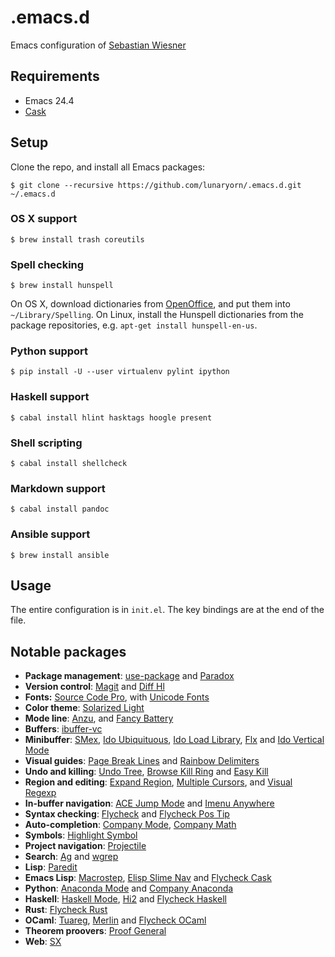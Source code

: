 .emacs.d
========

Emacs configuration of [Sebastian Wiesner](http://www.lunaryorn.com/about)

Requirements
------------

- Emacs 24.4
- [Cask][]

Setup
-----

Clone the repo, and install all Emacs packages:

```console
$ git clone --recursive https://github.com/lunaryorn/.emacs.d.git ~/.emacs.d
```

### OS X support ###

```console
$ brew install trash coreutils
```

### Spell checking ###

```console
$ brew install hunspell
```

On OS X, download dictionaries from [OpenOffice][], and put them into
`~/Library/Spelling`.  On Linux, install the Hunspell dictionaries from the
package repositories, e.g. `apt-get install hunspell-en-us`.

### Python support ###

```console
$ pip install -U --user virtualenv pylint ipython
```

### Haskell support ###

```console
$ cabal install hlint hasktags hoogle present
```

### Shell scripting ###

```console
$ cabal install shellcheck
```

### Markdown support ###

```console
$ cabal install pandoc
```

### Ansible support ###

```console
$ brew install ansible
```

[Cask]: http://cask.readthedocs.org/en/latest/
[OpenOffice]: https://wiki.openoffice.org/wiki/Dictionaries

Usage
-----

The entire configuration is in `init.el`.  The key bindings are at the end of
the file.

Notable packages
----------------

- **Package management**: [use-package](https://github.com/jwiegley/use-package)
  and [Paradox](https://github.com/Bruce-Connor/paradox)
- **Version control**: [Magit](https://github.com/magit/magit) and
  [Diff Hl](https://github.com/dgutov/diff-hl)
- **Fonts:** [Source Code Pro](https://github.com/adobe/source-code-pro), with
  [Unicode Fonts](https://github.com/rolandwalker/unicode-fonts)
- **Color theme**: [Solarized Light](https://github.com/bbatsov/solarized-emacs)
- **Mode line**: [Anzu](https://github.com/syohex/emacs-anzu), and
  [Fancy Battery](https://github.com/lunaryorn/fancy-battery.el)
- **Buffers**: [ibuffer-vc](https://github.com/purcell/ibuffer-vc)
- **Minibuffer**: [SMex](https://github.com/nonsequitur/smex),
  [Ido Ubiquituous](https://github.com/DarwinAwardWinner/ido-ubiquitous),
  [Ido Load Library](https://github.com/rolandwalker/ido-load-library),
  [Flx](https://github.com/lewang/flx) and
  [Ido Vertical Mode](https://github.com/gempesaw/ido-vertical-mode.el)
- **Visual guides**:
  [Page Break Lines](https://github.com/purcell/page-break-lines) and
  [Rainbow Delimiters](https://github.com/jlr/rainbow-delimiters)
- **Undo and killing**: [Undo Tree](http://www.dr-qubit.org/emacs.php#undo-tree),
  [Browse Kill Ring](https://github.com/browse-kill-ring/browse-kill-ring) and
  [Easy Kill](https://github.com/leoliu/easy-kill)
- **Region and editing**:
  [Expand Region](https://github.com/magnars/expand-region.el),
  [Multiple Cursors](https://github.com/magnars/multiple-cursors.el), and
  [Visual Regexp](https://github.com/benma/visual-regexp.el)
- **In-buffer navigation**:
  [ACE Jump Mode](https://github.com/winterTTr/ace-jump-mode) and
  [Imenu Anywhere](https://github.com/vitoshka/imenu-anywhere)
- **Syntax checking**: [Flycheck](http://flycheck.readthedocs.org) and
  [Flycheck Pos Tip](https://github.com/flycheck/flycheck-pos-tip)
- **Auto-completion**: [Company Mode](http://company-mode.github.io),
  [Company Math](https://github.com/vspinu/company-math)
- **Symbols**: [Highlight Symbol](https://github.com/nschum/highlight-symbol.el)
- **Project navigation**: [Projectile](https://github.com/bbatsov/projectile)
- **Search**: [Ag](https://github.com/Wilfred/ag.el) and
  [wgrep](https://github.com/mhayashi1120/Emacs-wgrep)
- **Lisp**: [Paredit](http://mumble.net/~campbell/emacs/paredit.html)
- **Emacs Lisp**: [Macrostep](https://github.com/joddie/macrostep),
  [Elisp Slime Nav](https://github.com/purcell/elisp-slime-nav) and
  [Flycheck Cask](https://github.com/flycheck/flycheck-cask)
- **Python**: [Anaconda Mode](https://github.com/proofit404/anaconda-mode) and
  [Company Anaconda](https://github.com/proofit404/company-anaconda)
- **Haskell**: [Haskell Mode](https://github.com/haskell/haskell-mode/),
  [Hi2](https://github.com/errge/hi2) and
  [Flycheck Haskell](https://github.com/flycheck/flycheck-haskell)
- **Rust**: [Flycheck Rust](https://github.com/flycheck/flycheck-rust)
- **OCaml**: [Tuareg](https://github.com/ocaml/tuareg/),
  [Merlin](https://github.com/the-lambda-church/merlin) and
  [Flycheck OCaml](https://github.com/flycheck/flycheck-ocaml)
- **Theorem proovers**: [Proof General](http://proofgeneral.inf.ed.ac.uk/)
- **Web**: [SX](https://github.com/vermiculus/sx.el)
